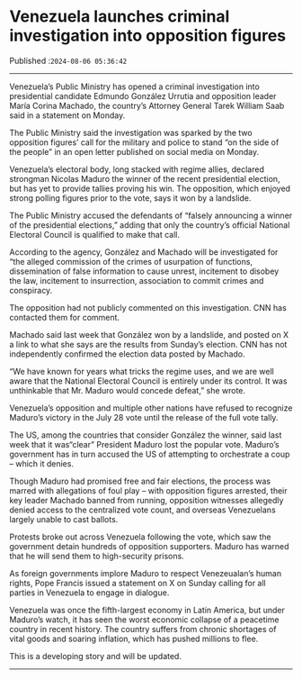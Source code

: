 # Venezuela launches criminal investigation into opposition figures

Published :`2024-08-06 05:36:42`

---

Venezuela’s Public Ministry has opened a criminal investigation into presidential candidate Edmundo González Urrutia and opposition leader María Corina Machado, the country’s Attorney General Tarek William Saab said in a statement on Monday.

The Public Ministry said the investigation was sparked by the two opposition figures’ call for the military and police to stand “on the side of the people” in an open letter published on social media on Monday.

Venezuela’s electoral body, long stacked with regime allies, declared strongman Nicolas Maduro the winner of the recent presidential election, but has yet to provide tallies proving his win. The opposition, which enjoyed strong polling figures prior to the vote, says it won by a landslide.

The Public Ministry accused the defendants of “falsely announcing a winner of the presidential elections,” adding that only the country’s official National Electoral Council is qualified to make that call.

According to the agency, González and Machado will be investigated for “the alleged commission of the crimes of usurpation of functions, dissemination of false information to cause unrest, incitement to disobey the law, incitement to insurrection, association to commit crimes and conspiracy.

The opposition had not publicly commented on this investigation. CNN has contacted them for comment.

Machado said last week that González won by a landslide, and posted on X a link to what she says are the results from Sunday’s election. CNN has not independently confirmed the election data posted by Machado.

“We have known for years what tricks the regime uses, and we are well aware that the National Electoral Council is entirely under its control. It was unthinkable that Mr. Maduro would concede defeat,” she wrote.

Venezuela’s opposition and multiple other nations have refused to recognize Maduro’s victory in the July 28 vote until the release of the full vote tally.

The US, among the countries that consider González the winner, said last week that it was“clear” President Maduro lost the popular vote. Maduro’s government has in turn accused the US of attempting to orchestrate a coup – which it denies.

Though Maduro had promised free and fair elections, the process was marred with allegations of foul play – with opposition figures arrested, their key leader Machado banned from running, opposition witnesses allegedly denied access to the centralized vote count, and overseas Venezuelans largely unable to cast ballots.

Protests broke out across Venezuela following the vote, which saw the government detain hundreds of opposition supporters. Maduro has warned that he will send them to high-security prisons.

As foreign governments implore Maduro to respect Venezeualan’s human rights, Pope Francis issued a statement on X on Sunday calling for all parties in Venezuela to engage in dialogue.

Venezuela was once the fifth-largest economy in Latin America, but under Maduro’s watch, it has seen the worst economic collapse of a peacetime country in recent history. The country suffers from chronic shortages of vital goods and soaring inflation, which has pushed millions to flee.

This is a developing story and will be updated.

---

